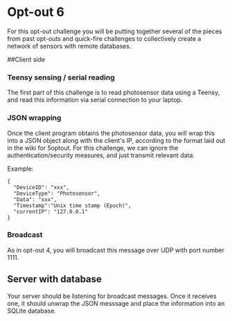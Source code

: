 # Opt-out 6

For this opt-out challenge you will be putting together several of the pieces from past opt-outs and quick-fire challenges to collectively create a network of sensors with remote databases. 


##Client side

### Teensy sensing / serial reading
The first part of this challenge is to read photosensor data using a Teensy, and read this information via serial connection to your laptop.

### JSON wrapping
Once the client program obtains the photosensor data, you will wrap this into a JSON object along with the client's IP, according to the format laid out in the wiki for 5optout.
For this challenge, we can ignore the authentication/security measures, and just transmit relevant data.

Example:
```
{
  "DeviceID": "xxx",
  "DeviceType": "Photosensor",
  "Data": "xxx",
  "Timestamp":"Unix time stamp (Epoch)",
  "currentIP": "127.0.0.1"
}
```


### Broadcast
As in opt-out 4, you will broadcast this message over UDP with port number 1111.

## Server with database
Your server should be listening for broadcast messages. Once it receives one, it should unwrap the JSON messsage and place the information into an SQLite database.
